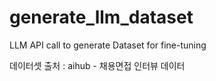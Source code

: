 # generate_llm_dataset
LLM API call to generate Dataset for fine-tuning

데이터셋 출처 : aihub - 채용면접 인터뷰 데이터
